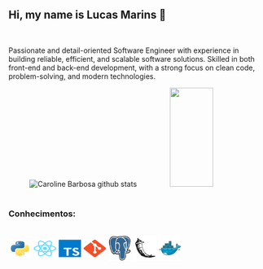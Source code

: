 ## Hi, my name is Lucas Marins 👋

<br>

<p>Passionate and detail-oriented Software Engineer with experience in building reliable, efficient, and scalable software solutions. Skilled in both front-end and back-end development, with a strong focus on clean code, problem-solving, and modern technologies.</p>

<div align="center">  
  <img width="49%" height="195px" src="https://github-readme-stats.vercel.app/api?username=mrmarins&show_icons=true&count_private=true&hide_border=true&title_color=14C4EB&icon_color=14C4EB&text_color=c9d1d9&bg_color=1D1E1F" alt="Caroline Barbosa github stats" /> 
  <img width="41%" height="195px" src="https://github-readme-stats.vercel.app/api/top-langs/?username=mrmarins&layout=compact&hide_border=true&title_color=14C4EB&text_color=c9d1d9&bg_color=1D1E1F" />
</div>

<br>

 ### Conhecimentos:
<div style="display: inline_block;">
      <br>
      <img align="center" height="35" width="45" src="https://github.com/devicons/devicon/blob/master/icons/python/python-original.svg">
      <img align="center" height="35" width="45" src="https://github.com/devicons/devicon/blob/master/icons/react/react-original.svg">
      <img align="center" height="35" width="45" src="https://github.com/devicons/devicon/blob/master/icons/typescript/typescript-original.svg">
      <img align="center" height="35" width="45" src="https://github.com/devicons/devicon/blob/master/icons/git/git-original.svg">
      <img align="center" height="50" width="45" src="https://github.com/devicons/devicon/blob/master/icons/postgresql/postgresql-original.svg">
      <img align="center" height="50" width="45" src="https://github.com/devicons/devicon/blob/master/icons/flask/flask-original.svg">
      <img align="center" height="50" width="45" src="https://github.com/devicons/devicon/blob/master/icons/docker/docker-original.svg">
      
      
  
</div>


